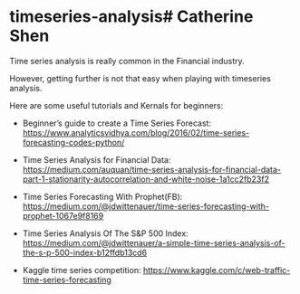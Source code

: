 # timeseries-analysis# Catherine Shen
Time series analysis is really common in the Financial industry.

However, getting further is not that easy when playing with timeseries analysis.

Here are some useful tutorials and Kernals for beginners: 

* Beginner’s guide to create a Time Series Forecast: https://www.analyticsvidhya.com/blog/2016/02/time-series-forecasting-codes-python/

* Time Series Analysis for Financial Data: https://medium.com/auquan/time-series-analysis-for-financial-data-part-1-stationarity-autocorrelation-and-white-noise-1a1cc2fb23f2

* Time Series Forecasting With Prophet(FB): https://medium.com/@jdwittenauer/time-series-forecasting-with-prophet-1067e9f8169

* Time Series Analysis Of The S&P 500 Index: https://medium.com/@jdwittenauer/a-simple-time-series-analysis-of-the-s-p-500-index-b12ffdb13cd6

* Kaggle time series competition: https://www.kaggle.com/c/web-traffic-time-series-forecasting
